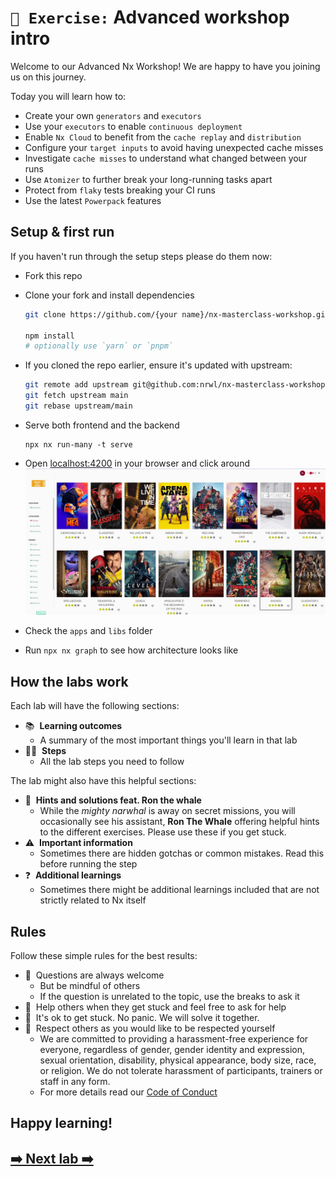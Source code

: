 # `📖 Exercise:` Advanced workshop intro

Welcome to our Advanced Nx Workshop! We are happy to have you joining us on this journey.

Today you will learn how to:

- Create your own `generators` and `executors`
- Use your `executors` to enable `continuous deployment`
- Enable `Nx Cloud` to benefit from the `cache replay` and `distribution`
- Configure your `target inputs` to avoid having unexpected cache misses
- Investigate `cache misses` to understand what changed between your runs
- Use `Atomizer` to further break your long-running tasks apart
- Protect from `flaky` tests breaking your CI runs
- Use the latest `Powerpack` features

## Setup & first run

If you haven't run through the setup steps please do them now:

- Fork this repo
- Clone your fork and install dependencies

  ```bash
  git clone https://github.com/{your name}/nx-masterclass-workshop.git

  npm install
  # optionally use `yarn` or `pnpm`
  ```

- If you cloned the repo earlier, ensure it's updated with upstream:

  ```bash
  git remote add upstream git@github.com:nrwl/nx-masterclass-workshop.git
  git fetch upstream main
  git rebase upstream/main
  ```

- Serve both frontend and the backend
  ```
  npx nx run-many -t serve
  ```
- Open [localhost:4200](http://localhost:4200) in your browser and click around
  <img src="../assets/movie-app.webp" alt="Movies app">
- Check the `apps` and `libs` folder
- Run `npx nx graph` to see how architecture looks like

## How the labs work

Each lab will have the following sections:

- 📚&nbsp;&nbsp;**Learning outcomes**
  - A summary of the most important things you'll learn in that lab
- 🏋️‍♀️&nbsp;&nbsp;**Steps**
  - All the lab steps you need to follow

The lab might also have this helpful sections:

- 🐳&nbsp;&nbsp;**Hints and solutions feat. Ron the whale**
  - While the _mighty narwhal_ is away on secret missions, you will occasionally see his assistant, **Ron The Whale** offering helpful hints to the different exercises. Please use these if you get stuck.
- ⚠️&nbsp;&nbsp;**Important information**
  - Sometimes there are hidden gotchas or common mistakes. Read this before running the step
- ❓&nbsp;&nbsp;**Additional learnings**
  - Sometimes there might be additional learnings included that are not strictly related to Nx itself

## Rules

Follow these simple rules for the best results:

- 💬&nbsp;&nbsp;Questions are always welcome
  - But be mindful of others
  - If the question is unrelated to the topic, use the breaks to ask it
- 🤝&nbsp;&nbsp;Help others when they get stuck and feel free to ask for help
- 🛑&nbsp;&nbsp;It's ok to get stuck. No panic. We will solve it together.
- 💙&nbsp;&nbsp;Respect others as you would like to be respected yourself
  - We are committed to providing a harassment-free experience for everyone, regardless of gender, gender identity and expression, sexual orientation, disability, physical appearance, body size, race, or religion. We do not tolerate harassment of participants, trainers or staff in any form.
  - For more details read our [Code of Conduct](code-of-conduct.md)

## Happy learning!

## [➡️ Next lab ➡️](./custom-plugins.md)
